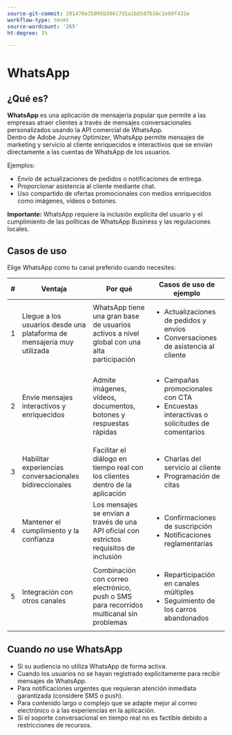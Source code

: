 ```yaml
---
source-git-commit: 201470e35095b38617d1a1bb5d7b16c1e60f431e
workflow-type: tm+mt
source-wordcount: '265'
ht-degree: 3%

---
```

# WhatsApp

## ¿Qué es?

**WhatsApp** es una aplicación de mensajería popular que permite a las empresas atraer clientes a través de mensajes conversacionales personalizados usando la API comercial de WhatsApp.\
Dentro de Adobe Journey Optimizer, WhatsApp permite mensajes de marketing y servicio al cliente enriquecidos e interactivos que se envían directamente a las cuentas de WhatsApp de los usuarios.

Ejemplos:

* Envío de actualizaciones de pedidos o notificaciones de entrega.
* Proporcionar asistencia al cliente mediante chat.
* Uso compartido de ofertas promocionales con medios enriquecidos como imágenes, vídeos o botones.

**Importante:** WhatsApp requiere la inclusión explícita del usuario y el cumplimiento de las políticas de WhatsApp Business y las regulaciones locales.

## Casos de uso

Elige WhatsApp como tu canal preferido cuando necesites:

| # | Ventaja | Por qué | Casos de uso de ejemplo |
|---|---------|-----|-------------------|
| 1 | Llegue a los usuarios desde una plataforma de mensajería muy utilizada | WhatsApp tiene una gran base de usuarios activos a nivel global con una alta participación | <ul><li>Actualizaciones de pedidos y envíos</li><li>Conversaciones de asistencia al cliente</li></ul> |
| 2 | Envíe mensajes interactivos y enriquecidos | Admite imágenes, vídeos, documentos, botones y respuestas rápidas | <ul><li>Campañas promocionales con CTA</li><li>Encuestas interactivas o solicitudes de comentarios</li></ul> |
| 3 | Habilitar experiencias conversacionales bidireccionales | Facilitar el diálogo en tiempo real con los clientes dentro de la aplicación | <ul><li>Charlas del servicio al cliente</li><li>Programación de citas</li></ul> |
| 4 | Mantener el cumplimiento y la confianza | Los mensajes se envían a través de una API oficial con estrictos requisitos de inclusión | <ul><li>Confirmaciones de suscripción</li><li>Notificaciones reglamentarias</li></ul> |
| 5 | Integración con otros canales | Combinación con correo electrónico, push o SMS para recorridos multicanal sin problemas | <ul><li>Reparticipación en canales múltiples</li><li>Seguimiento de los carros abandonados</li></ul> |

## Cuando *no* use WhatsApp

* Si su audiencia no utiliza WhatsApp de forma activa.
* Cuando los usuarios no se hayan registrado explícitamente para recibir mensajes de WhatsApp.
* Para notificaciones urgentes que requieran atención inmediata garantizada (considere SMS o push).
* Para contenido largo o complejo que se adapte mejor al correo electrónico o a las experiencias en la aplicación.
* Si el soporte conversacional en tiempo real no es factible debido a restricciones de recursos.
